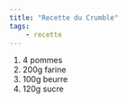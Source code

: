 ```yaml
---
title: "Recette du Crumble"
tags:
    - recette
---
```


1. 4 pommes
2. 200g farine
3. 100g beurre
4. 120g sucre

